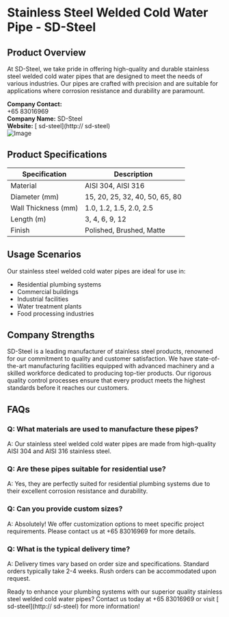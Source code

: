 # Stainless Steel Welded Cold Water Pipe - SD-Steel

## Product Overview
At SD-Steel, we take pride in offering high-quality and durable stainless steel welded cold water pipes that are designed to meet the needs of various industries. Our pipes are crafted with precision and are suitable for applications where corrosion resistance and durability are paramount.

**Company Contact:**  
+65 83016969  
**Company Name:** SD-Steel  
**Website:** [ sd-steel](http:// sd-steel)  
![Image](https://github.com/user-attachments/assets/2567258e-e124-4816-932d-1809bd27ef0b)

## Product Specifications

| Specification | Description |
|---------------|-------------|
| Material      | AISI 304, AISI 316 |
| Diameter (mm) | 15, 20, 25, 32, 40, 50, 65, 80 |
| Wall Thickness (mm) | 1.0, 1.2, 1.5, 2.0, 2.5 |
| Length (m)    | 3, 4, 6, 9, 12 |
| Finish        | Polished, Brushed, Matte |

## Usage Scenarios
Our stainless steel welded cold water pipes are ideal for use in:
- Residential plumbing systems
- Commercial buildings
- Industrial facilities
- Water treatment plants
- Food processing industries

## Company Strengths
SD-Steel is a leading manufacturer of stainless steel products, renowned for our commitment to quality and customer satisfaction. We have state-of-the-art manufacturing facilities equipped with advanced machinery and a skilled workforce dedicated to producing top-tier products. Our rigorous quality control processes ensure that every product meets the highest standards before it reaches our customers.

## FAQs
### Q: What materials are used to manufacture these pipes?
A: Our stainless steel welded cold water pipes are made from high-quality AISI 304 and AISI 316 stainless steel.

### Q: Are these pipes suitable for residential use?
A: Yes, they are perfectly suited for residential plumbing systems due to their excellent corrosion resistance and durability.

### Q: Can you provide custom sizes?
A: Absolutely! We offer customization options to meet specific project requirements. Please contact us at +65 83016969 for more details.

### Q: What is the typical delivery time?
A: Delivery times vary based on order size and specifications. Standard orders typically take 2-4 weeks. Rush orders can be accommodated upon request.

Ready to enhance your plumbing systems with our superior quality stainless steel welded cold water pipes? Contact us today at +65 83016969 or visit [ sd-steel](http:// sd-steel) for more information!